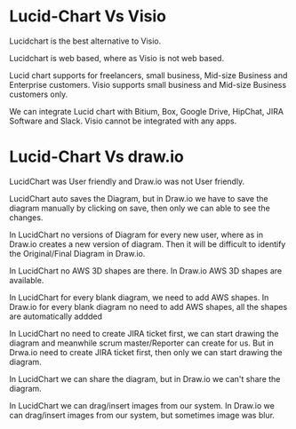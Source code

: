 # Lucid-Chart Vs Visio
Lucidchart is the best alternative to Visio.

Lucidchart is web based, where as Visio is not web based.

Lucid chart supports for freelancers, small business, Mid-size Business and Enterprise customers. Visio supports small business and Mid-size Business customers only.

We can integrate Lucid chart with Bitium, Box, Google Drive, HipChat, JIRA Software and Slack. Visio cannot be integrated with any apps.

# Lucid-Chart Vs draw.io
LucidChart was User friendly and Draw.io was not User friendly.

LucidChart auto saves the Diagram, but in Draw.io we have to save the diagram manually by clicking on save, then only we can able to see the changes.

In LucidChart no versions of Diagram for every new user, where as in Draw.io creates a new version of diagram. Then it will be difficult to identify the Original/Final Diagram in Draw.io.

In LucidChart no AWS 3D shapes are there. In Draw.io AWS 3D shapes are available.

In LucidChart for every blank diagram, we need to add AWS shapes. In Draw.io for every blank diagram no need to add AWS shapes, all the shapes are automatically addded

In LucidChart no need to create JIRA ticket first, we can start drawing the diagram and meanwhile scrum master/Reporter can create for us.  But in Drwa.io need to create JIRA ticket first, then only we can start drawing the diagram.

In LucidChart we can share the diagram, but in Draw.io we can't share the diagram.

In LucidChart we can drag/insert images from our system. In Draw.io	we can drag/insert images from our system, but sometimes image was blur.
